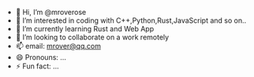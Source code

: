 - 👋 Hi, I’m @mroverose
- 👀 I’m interested in coding with C++,Python,Rust,JavaScript and so on..
- 🌱 I’m currently learning Rust and Web App
- 💞️ I’m looking to collaborate on a work remotely
- 📫 email: mrover@qq.com
- 😄 Pronouns: ...
- ⚡ Fun fact: ...

<!---
mroverose/mroverose is a ✨ special ✨ repository because its `README.md` (this file) appears on your GitHub profile.
You can click the Preview link to take a look at your changes.
--->
